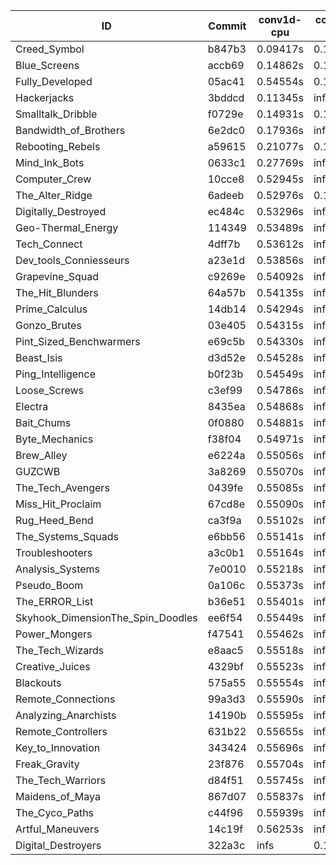 |ID|Commit|conv1d-cpu|conv1d-gpu|DWSPConv2D-gpu|gemm-gpu|avg|
|-|-|-|-|-|-|-|
|Creed_Symbol|b847b3|0.09417s|0.12491s|3.24018s|1.91800s|1.34432s|
|Blue_Screens|accb69|0.14862s|0.13788s|3.24751s|2.12057s|1.41364s|
|Fully_Developed|05ac41|0.54554s|0.15677s|3.35088s|2.32394s|1.59428s|
|Hackerjacks|3bddcd|0.11345s|infs|infs|4.67604s|infs|
|Smalltalk_Dribble|f0729e|0.14931s|0.12643s|infs|2.09468s|infs|
|Bandwidth_of_Brothers|6e2dc0|0.17936s|infs|infs|2.28831s|infs|
|Rebooting_Rebels|a59615|0.21077s|0.12481s|infs|2.10543s|infs|
|Mind_Ink_Bots|0633c1|0.27769s|infs|infs|4.65745s|infs|
|Computer_Crew|10cce8|0.52945s|infs|infs|4.63411s|infs|
|The_Alter_Ridge|6adeeb|0.52976s|0.13633s|infs|4.60544s|infs|
|Digitally_Destroyed|ec484c|0.53296s|infs|infs|4.67177s|infs|
|Geo-Thermal_Energy|114349|0.53489s|infs|infs|4.64917s|infs|
|Tech_Connect|4dff7b|0.53612s|infs|infs|4.68916s|infs|
|Dev_tools_Conniesseurs|a23e1d|0.53856s|infs|infs|4.69840s|infs|
|Grapevine_Squad|c9269e|0.54092s|infs|infs|4.66229s|infs|
|The_Hit_Blunders|64a57b|0.54135s|infs|infs|4.67940s|infs|
|Prime_Calculus|14db14|0.54294s|infs|infs|4.67666s|infs|
|Gonzo_Brutes|03e405|0.54315s|infs|infs|4.68653s|infs|
|Pint_Sized_Benchwarmers|e69c5b|0.54330s|infs|infs|4.68355s|infs|
|Beast_Isis|d3d52e|0.54528s|infs|infs|4.68684s|infs|
|Ping_Intelligence|b0f23b|0.54549s|infs|infs|4.65561s|infs|
|Loose_Screws|c3ef99|0.54786s|infs|infs|4.67785s|infs|
|Electra|8435ea|0.54868s|infs|infs|4.67370s|infs|
|Bait_Chums|0f0880|0.54881s|infs|infs|4.66140s|infs|
|Byte_Mechanics|f38f04|0.54971s|infs|infs|4.64833s|infs|
|Brew_Alley|e6224a|0.55056s|infs|infs|4.65461s|infs|
|GUZCWB|3a8269|0.55070s|infs|infs|4.68705s|infs|
|The_Tech_Avengers|0439fe|0.55085s|infs|infs|4.67392s|infs|
|Miss_Hit_Proclaim|67cd8e|0.55090s|infs|infs|4.65050s|infs|
|Rug_Heed_Bend|ca3f9a|0.55102s|infs|infs|4.69622s|infs|
|The_Systems_Squads|e6bb56|0.55141s|infs|infs|4.67641s|infs|
|Troubleshooters|a3c0b1|0.55164s|infs|infs|4.66207s|infs|
|Analysis_Systems|7e0010|0.55218s|infs|infs|4.65488s|infs|
|Pseudo_Boom|0a106c|0.55373s|infs|infs|4.63266s|infs|
|The_ERROR_List|b36e51|0.55401s|infs|infs|4.66335s|infs|
|Skyhook_DimensionThe_Spin_Doodles|ee6f54|0.55449s|infs|infs|4.65409s|infs|
|Power_Mongers|f47541|0.55462s|infs|infs|4.65652s|infs|
|The_Tech_Wizards|e8aac5|0.55518s|infs|infs|4.66053s|infs|
|Creative_Juices|4329bf|0.55523s|infs|infs|4.68096s|infs|
|Blackouts|575a55|0.55554s|infs|infs|4.66619s|infs|
|Remote_Connections|99a3d3|0.55590s|infs|infs|4.66512s|infs|
|Analyzing_Anarchists|14190b|0.55595s|infs|infs|4.64085s|infs|
|Remote_Controllers|631b22|0.55655s|infs|infs|4.64777s|infs|
|Key_to_Innovation|343424|0.55696s|infs|infs|4.70556s|infs|
|Freak_Gravity|23f876|0.55704s|infs|infs|4.66070s|infs|
|The_Tech_Warriors|d84f51|0.55745s|infs|infs|4.69735s|infs|
|Maidens_of_Maya|867d07|0.55837s|infs|infs|4.64017s|infs|
|The_Cyco_Paths|c44f96|0.55939s|infs|infs|4.78770s|infs|
|Artful_Maneuvers|14c19f|0.56253s|infs|infs|4.65466s|infs|
|Digital_Destroyers|322a3c|infs|0.14544s|3.22517s|2.17465s|infs|
